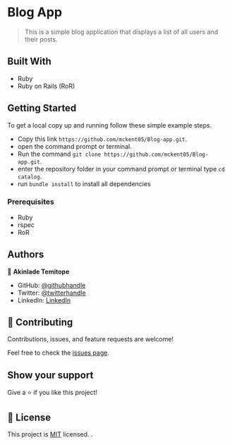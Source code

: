 # Blog App

> This is a simple blog application that displays a list of all users and their posts. 

## Built With

- Ruby
- Ruby on Rails (RoR)


## Getting Started

To get a local copy up and running follow these simple example steps.

- Copy this link `https://github.com/mckent05/Blog-app.git`.
- open the command prompt or terminal.
- Run the command `git clone https://github.com/mckent05/Blog-app.git`.
- enter the repository folder in your command prompt or terminal type `cd catalog`.
- run `bundle install` to install all dependencies

### Prerequisites

- Ruby
- rspec
- RoR

## Authors

👤 **Akinlade Temitope**

- GitHub: [@githubhandle](https://github.com/mckent05)
- Twitter: [@twitterhandle](https://twitter.com/mckent05)
- LinkedIn: [LinkedIn](https://linkedin.com/in/akinladetemitope)

## 🤝 Contributing

Contributions, issues, and feature requests are welcome!

Feel free to check the [issues page](../../issues/).

## Show your support

Give a ⭐️ if you like this project!

## 📝 License

This project is [MIT](./MIT.md) licensed.
.
